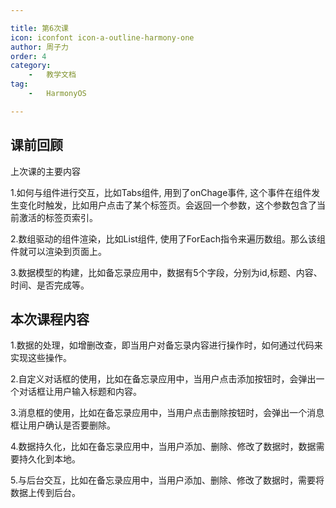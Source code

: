 ```yaml
---

title: 第6次课 
icon: iconfont icon-a-outline-harmony-one  
author: 周子力  
order: 4  
category:
    -   教学文档  
tag:
    -   HarmonyOS

---
```


## 课前回顾

上次课的主要内容

1.如何与组件进行交互，比如Tabs组件, 用到了onChage事件, 这个事件在组件发生变化时触发，比如用户点击了某个标签页。会返回一个参数，这个参数包含了当前激活的标签页索引。

2.数组驱动的组件渲染，比如List组件, 使用了ForEach指令来遍历数组。那么该组件就可以渲染到页面上。

3.数据模型的构建，比如备忘录应用中，数据有5个字段，分别为id,标题、内容、时间、是否完成等。

## 本次课程内容

1.数据的处理，如增删改查，即当用户对备忘录内容进行操作时，如何通过代码来实现这些操作。

2.自定义对话框的使用，比如在备忘录应用中，当用户点击添加按钮时，会弹出一个对话框让用户输入标题和内容。

3.消息框的使用，比如在备忘录应用中，当用户点击删除按钮时，会弹出一个消息框让用户确认是否要删除。

4.数据持久化，比如在备忘录应用中，当用户添加、删除、修改了数据时，数据需要持久化到本地。

5.与后台交互，比如在备忘录应用中，当用户添加、删除、修改了数据时，需要将数据上传到后台。

